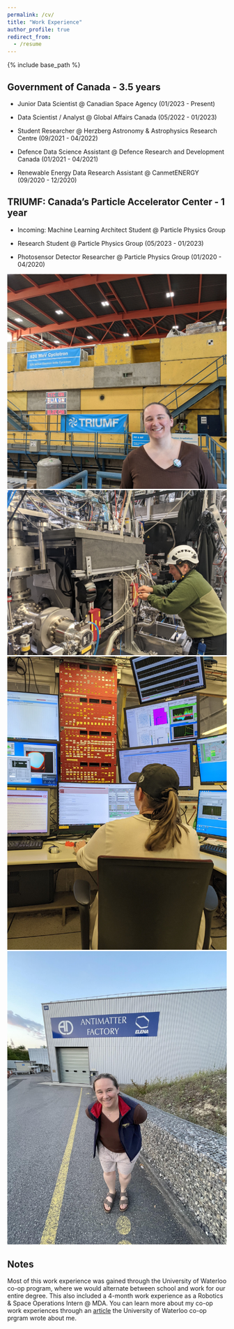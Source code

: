 ```yaml
---
permalink: /cv/
title: "Work Experience"
author_profile: true
redirect_from:
  - /resume
---
```


{% include base_path %}

## Government of Canada - 3.5 years

* Junior Data Scientist @ Canadian Space Agency (01/2023 - Present)

* Data Scientist / Analyst @ Global Affairs Canada (05/2022 - 01/2023)

* Student Researcher @ Herzberg Astronomy & Astrophysics Research Centre (09/2021 - 04/2022)

* Defence Data Science Assistant @ Defence Research and Development Canada (01/2021 - 04/2021)

* Renewable Energy Data Research Assistant @ CanmetENERGY (09/2020 - 12/2020)

## TRIUMF: Canada’s Particle Accelerator Center - 1 year

* Incoming: Machine Learning Architect Student @ Particle Physics Group

* Research Student @ Particle Physics Group (05/2023 - 01/2023) 

* Photosensor Detector Researcher @ Particle Physics Group (01/2020 - 04/2020) 

<div class="row">
  </div>
  <div class="col-md-4">
    <img src="../images/TRIUMF_work2.jpg" class="img-fluid rounded">
  </div>
  <div class="col-md-4">
    <img src="../images/CERN_work1.jpg" class="img-fluid rounded">
  </div>
</div>

<div class="row">
  </div>
  <div class="col-md-4">
    <img src="../images/CERN_work2.jpg" class="img-fluid rounded">
  </div>
  <div class="col-md-4">
    <img src="../images/CERN_work3.jpeg" class="img-fluid rounded">
  </div>
</div>

## Notes

Most of this work experience was gained through the University of Waterloo co-op program, where we would alternate between school and work for our entire degree. This also included a 4-month work experience as a Robotics & Space Operations Intern @ MDA. You can learn more about my co-op work experiences through an [article](https://uwaterloo.ca/co-operative-education/blog/post/co-op-time-try-things) the University of Waterloo co-op prgram wrote about me.